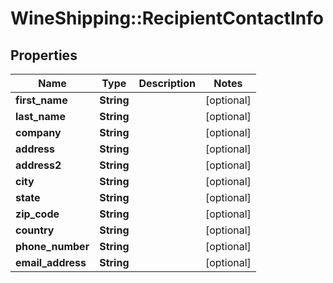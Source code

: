 # WineShipping::RecipientContactInfo

## Properties
Name | Type | Description | Notes
------------ | ------------- | ------------- | -------------
**first_name** | **String** |  | [optional] 
**last_name** | **String** |  | [optional] 
**company** | **String** |  | [optional] 
**address** | **String** |  | [optional] 
**address2** | **String** |  | [optional] 
**city** | **String** |  | [optional] 
**state** | **String** |  | [optional] 
**zip_code** | **String** |  | [optional] 
**country** | **String** |  | [optional] 
**phone_number** | **String** |  | [optional] 
**email_address** | **String** |  | [optional] 


